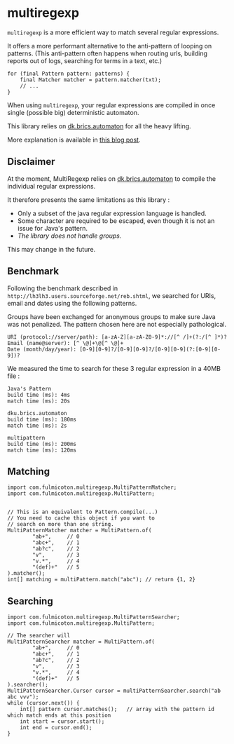 multiregexp
===========

`multiregexp` is a more efficient way to match several regular expressions.

It offers a more performant alternative to the anti-pattern of looping on patterns. (This anti-pattern often happens when routing urls, building reports out of logs, searching for terms in a text, etc.)

    for (final Pattern pattern: patterns) {
        final Matcher matcher = pattern.matcher(txt);
        // ...
    }


When using `multiregexp`, your regular expressions are compiled in once single (possible big) deterministic automaton. 

This library relies on [dk.brics.automaton](http://www.brics.dk/automaton/) for all the heavy lifting. 

More explanation is available in [this blog post](http://fulmicoton.com/posts/multiregexp/).


Disclaimer
--------------------

At the moment, MultiRegexp relies on [dk.brics.automaton](http://www.brics.dk/automaton/) to compile the individual regular expressions. 

It therefore presents the same limitations as this library :

* Only a subset of the java regular expression language is handled. 
* Some character are required to be escaped, even though it is not an issue for Java's pattern.
* *The library does not handle groups.*

This may change in the future.


Benchmark
--------------------

Following the benchmark described in `http://lh3lh3.users.sourceforge.net/reb.shtml`, we searched for URIs, email and dates using the following patterns.

Groups have been exchanged for anonymous groups to make sure Java was not penalized. The pattern chosen here are not especially pathological.

    URI (protocol://server/path): [a-zA-Z][a-zA-Z0-9]*://[^ /]+(?:/[^ ]*)?
    Email (name@server): [^ \@]+\@[^ \@]+
    Date (month/day/year): [0-9][0-9]?/[0-9][0-9]?/[0-9][0-9](?:[0-9][0-9])?

We measured the time to search for these 3 regular expression in a 40MB file :

    
    Java's Pattern
    build time (ms): 4ms
    match time (ms): 20s
    
    dku.brics.automaton
    build time (ms): 180ms
    match time (ms): 2s
    
    multipattern
    build time (ms): 200ms
    match time (ms): 120ms



Matching
--------------------
	
	import com.fulmicoton.multiregexp.MultiPatternMatcher;
	import com.fulmicoton.multiregexp.MultiPattern;


	// This is an equivalent to Pattern.compile(...)
	// You need to cache this object if you want to 
	// search on more than one string.
    MultiPatternMatcher matcher = MultiPattern.of(
            "ab+",     // 0
            "abc+",    // 1
            "ab?c",    // 2
            "v",       // 3
            "v.*",     // 4
            "(def)+"   // 5
    ).matcher();
    int[] matching = multiPattern.match("abc"); // return {1, 2}


Searching 
---------------------
	
	import com.fulmicoton.multiregexp.MultiPatternSearcher;
	import com.fulmicoton.multiregexp.MultiPattern;

	// The searcher will 
    MultiPatternSearcher matcher = MultiPattern.of(
            "ab+",     // 0
            "abc+",    // 1
            "ab?c",    // 2
            "v",       // 3
            "v.*",     // 4
            "(def)+"   // 5
    ).searcher();
    MultiPatternSearcher.Cursor cursor = multiPatternSearcher.search("ab abc vvv");
    while (cursor.next()) {
    	int[] pattern cursor.matches();   // array with the pattern id which match ends at this position
        int start = cursor.start();
        int end = cursor.end();
    }

